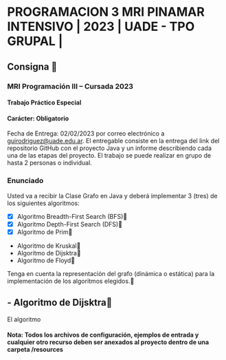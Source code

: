 # PROGRAMACION 3 MRI PINAMAR INTENSIVO | 2023 | UADE - TPO GRUPAL |

## Consigna 📒

### MRI Programación III – Cursada 2023

#### Trabajo Práctico Especial

#### Carácter: Obligatorio

Fecha de Entrega: 02/02/2023 por correo electrónico a guirodriguez@uade.edu.ar. El entregable consiste en la entrega del link del repositorio GitHub con el proyecto Java y un informe describiendo cada una de las etapas del proyecto.
El trabajo se puede realizar en grupo de hasta 2 personas o individual.

### Enunciado

Usted va a recibir la Clase Grafo en Java y deberá implementar 3 (tres) de los siguientes algoritmos:

- [x] Algoritmo Breadth-First Search (BFS)
- [x] Algoritmo Depth-First Search (DFS)
- [x] Algoritmo de Prim
- Algoritmo de Kruskal
- Algoritmo de Dijsktra
- Algoritmo de Floyd

Tenga en cuenta la representación del grafo (dinámica o estática) para la implementación de los algoritmos elegidos.

## - Algoritmo de Dijsktra

El algoritmo 

#### Nota: Todos los archivos de configuración, ejemplos de entrada y cualquier otro recurso deben ser anexados al proyecto dentro de una carpeta /resources
